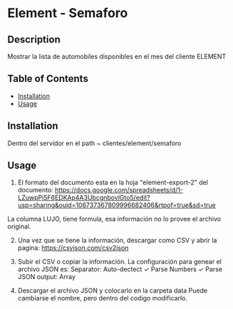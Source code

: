 # Element - Semaforo

## Description
Mostrar la lista de automobiles disponibles en el mes del cliente ELEMENT


## Table of Contents
- [Installation](#installation)
- [Usage](#usage)

## Installation
Dentro del servidor en el path
~ clientes/element/semaforo


## Usage
1. El formato del documento esta en la hoja "element-export-2" del documento:
https://docs.google.com/spreadsheets/d/1-LZuwpPj5F6EDKAp4A3UbcgnbovlGto5/edit?usp=sharing&ouid=106737367809996682406&rtpof=true&sd=true

La columna LUJO, tiene formula, esa información no lo provee el archivo original.

2. Una vez que se tiene la información, descargar como CSV y abrir la pagina: 
https://csvjson.com/csv2json

3. Subir el CSV o copiar la información.
La configuración para genear el archivo JSON es:
Separator: Auto-dectect
✓ Parse Numbers
✓ Parse JSON
output: Array

4. Descargar el archivo JSON y colocarlo en la carpeta data
Puede cambiarse el nombre, pero dentro del codigo modificarlo.

